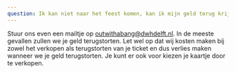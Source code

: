 ```yaml
---
question: Ik kan niet naar het feest komen, kan ik mijn geld terug krijgen?
---
```

Stuur ons even een mailtje op [outwithabang@dwhdelft.nl](outwithabang@dwhdelft.nl).
In de meeste gevallen zullen we je geld terugstorten.
Let wel op dat wij kosten maken bij zowel het verkopen als terugstorten van je ticket en dus verlies maken wanneer we je geld terugstorten.
Je kunt er ook voor kiezen je kaartje door te verkopen.
